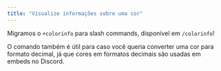 ```yaml
---
title: "Visualize informações sobre uma cor"
---
```

<div style="text-align: center;">
<img-resources src="/v3/assets/posts/2022-04-23-colorinfo/colorinfo.png" sizes="50vw" style="width: 100%; max-width: 20em;"></img-resources>
</div>

Migramos o `+colorinfo` para slash commands, disponível em `/colorinfo`!

O comando também é útil para caso você queria converter uma cor para formato decimal, já que cores em formatos decimais são usadas em embeds no Discord.
